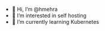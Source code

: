 - 👋 Hi, I’m @hmehra
- 👀 I’m interested in self hosting
- 🌱 I’m currently learning Kubernetes


<!---
hmehra/hmehra is a ✨ special ✨ repository because its `README.md` (this file) appears on your GitHub profile.
You can click the Preview link to take a look at your changes.
--->
